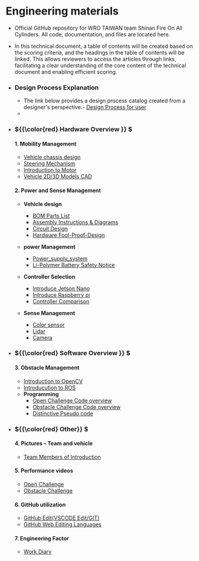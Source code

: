 Engineering materials
====

- Official GitHub repository for WRO TAIWAN team Shinan Fire On All Cylinders. All code, documentation, and files are located here.
- In this technical document, a table of contents will be created based on the scoring criteria, and the headings in the table of contents will be linked. This allows reviewers to access the articles through links, facilitating a clear understanding of the core content of the technical document and enabling efficient scoring.

- ### Design Process Explanation
  - The link below provides a design process catalog created from a designer's perspective.- [Design Process for user](./Design%20process.md)
  - 
  


- ###  ${{\color{red} Hardware Overview }} $ 
  #### 1. Mobility Management
    * [Vehicle chassis design](https://github.com/kirkhu/WRO2023_FE-Shinan-Fire-On-All-Cylinders/blob/main/schemes/vehicle_chassis_design/README.md)
    * [Steering Mechanism](https://github.com/kirkhu/WRO2023_FE-Shinan-Fire-On-All-Cylinders/blob/main/schemes/vehicle_chassis_design/README.md)
    * [Introduction to Motor](./schemes/Motor/README.md)
    * [Vehicle 2D/3D Models CAD](./models/Vehicle_2D_3D/README.md)
    
  #### 2. Power and Sense Management
    - __Vehicle design__
      - [BOM Parts List](./schemes/Parts_List#readme)
      - [Assembly Instructions & Diagrams](./schemes/Assembly_Instructions/README.md)  
      - [Circuit Design](./models/Circuit_Design/README.md)
      - [Hardware Fool-Proof-Design](./schemes/fool-proof-design/README.md) 
    - __power Management__
      - [Power_supply_system](./schemes/Power_supply_system/README.md) 
      - [Li-Polymer Battery Safety Notice](./schemes/Li-Polymer_Battery/README.md)  
   
    - __Controller Selection__
      - [Introduce Jetson Nano ](./other/Jetson%20Nano)
      - [Introduce Raspberry pi ](./other/Raspberry_Pi)
      - [Controller Comparison ](./other/Controller%20Selection)
    - __Sense Management__
      - [Color sensor](./schemes/color_sensor/README.md)
      - [Lidar](./schemes/Lidar/README.md)
      - [Camera](./schemes/Camera/README.md)
  
- ### ${{\color{red} Software Overview }} $ 
  #### 3. Obstacle Management
    - [Introduction to OpenCV](./other/OpenCV/README.md)
    - [Introducution to ROS](./other/ROS)
    - __Programming__
      - [Open Challenge Code overview](./src/Programming/Open_Challenge)
      - [Obstacle Challenge Code overview](./src/Programming/Obstacle_Challenge)
      - [Distinctive Pseudo code](./src/Feature_Program/README.md)
   
- ### ${{\color{red} Other}} $
  #### 4. Pictures – Team and vehicle
    - [Team Members of Introduction](./t-photos/README.md) 

  #### 5. Performance videos
    - [Open Challenge](./video/Open_Challenge/video.md)
    - [Obstacle Challenge](./video/Obstacle_Challenge/video.md)  

  #### 6. GitHub utilization
    - [GitHub Edit(VSCODE Edit/GIT)](./src/GitHub_Edit/README.md)
    - [GitHub Web Editing Languages](./src/GitHub_Languages/README.md)  


  #### 7. Engineering Factor
    - [Work Diary](./other/work_diary/README.md)


